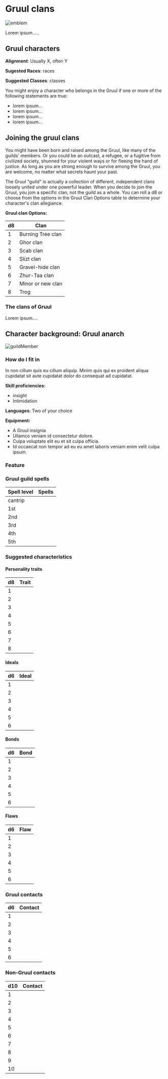 # Gruul clans

![emblem](../resources/images/gruul/emblem.png)

Lorem ipsum.....

## Gruul characters

**Alignment**: Usually X, often Y

**Sugested Races**: races

**Suggested Classes**: classes

You might enjoy a character who belongs in the Gruul if one or more of the
following statements are true:

* lorem ipsum...
* lorem ipsum...
* lorem ipsum...
* lorem ipsum...

## Joining the gruul clans

You might have been born and raised among the Gruul, like many of the guilds'
members. Or you could be an outcast, a refugee, or a fugitive from civilized
society, shunned for your violent ways or for fleeing the hand of justice.
As long as you are strong enough to survive among the Gruul, you are welcome,
no matter what secrets haunt your past.

The Gruul "guild" is actually a collection of different, independent clans
loosely united under one powerful leader. When you decide to join the Gruul,
you join a specific clan, not the guild as a whole. You can roll a d8 or choose
from the options in the Gruul Clan Options table to determine your character's
clan allegiance.

**Gruul clan Options:**

| **d8** | **Clan**          |
| ------ | ----------------- |
| 1      | Burning Tree clan |
| 2      | Ghor clan         |
| 3      | Scab clan         |
| 4      | Slizt clan        |
| 5      | Gravel-hide clan  |
| 6      | Zhur-Taa clan     |
| 7      | Minor or new clan |
| 8      | Trog              |

### The clans of Gruul

Lorem ipsum....

## Character background: Gruul anarch

![guildMember](../resources/images/gruul/member.jpg)

### How do I fit in

In non cillum quis eu cillum aliquip. Minim quis qui ex proident aliqua
cupidatat sit aute cupidatat dolor do consequat ad cupidatat.

**Skill proficiencies:**

* insight
* Intimidation

**Languages:**
Two of your choice

**Equipment:**

* A Gruul insignia
* Ullamco veniam id consectetur dolore.
* Culpa voluptate elit eu et sit culpa officia.
* Id occaecat non tempor ad eu eu amet laboris veniam enim velit culpa ipsum.

### Feature

### Gruul guild spells

| **Spell level** | **Spells** |
| --------------- | ---------- |
| cantrip         |
| 1st             |
| 2nd             |
| 3rd             |
| 4th             |
| 5th             |

### Suggested characteristics

#### Personality traits

| **d8** | **Trait** |
| ------ | --------- |
| 1      |
| 2      |
| 3      |
| 4      |
| 5      |
| 6      |
| 7      |
| 8      |

#### Ideals

| **d6** | **Ideal** |
| ------ | --------- |
| 1      |
| 2      |
| 3      |
| 4      |
| 5      |
| 6      |

#### Bonds

| **d6** | **Bond** |
| ------ | -------- |
| 1      |
| 2      |
| 3      |
| 4      |
| 5      |
| 6      |

#### Flaws

| **d6** | **Flaw** |
| ------ | -------- |
| 1      |
| 2      |
| 3      |
| 4      |
| 5      |
| 6      |

### Gruul contacts

| **d6** | **Contact** |
| ------ | ----------- |
| 1      |
| 2      |
| 3      |
| 4      |
| 5      |
| 6      |

### Non-Gruul contacts

| **d10** | **Contact** |
| ------- | ----------- |
| 1       |
| 2       |
| 3       |
| 4       |
| 5       |
| 6       |
| 7       |
| 8       |
| 9       |
| 10      |
